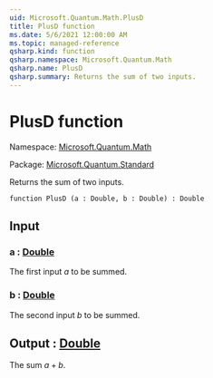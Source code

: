 ```yaml
---
uid: Microsoft.Quantum.Math.PlusD
title: PlusD function
ms.date: 5/6/2021 12:00:00 AM
ms.topic: managed-reference
qsharp.kind: function
qsharp.namespace: Microsoft.Quantum.Math
qsharp.name: PlusD
qsharp.summary: Returns the sum of two inputs.
---
```


# PlusD function

Namespace: [Microsoft.Quantum.Math](xref:Microsoft.Quantum.Math)

Package: [Microsoft.Quantum.Standard](https://nuget.org/packages/Microsoft.Quantum.Standard)


Returns the sum of two inputs.

```qsharp
function PlusD (a : Double, b : Double) : Double
```


## Input

### a : [Double](xref:microsoft.quantum.qsharp.valueliterals#double-literals)

The first input $a$ to be summed.


### b : [Double](xref:microsoft.quantum.qsharp.valueliterals#double-literals)

The second input $b$ to be summed.



## Output : [Double](xref:microsoft.quantum.qsharp.valueliterals#double-literals)

The sum $a + b$.